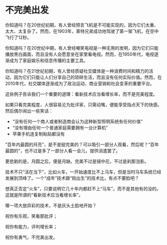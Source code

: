 # 不完美出发

你知道吗？在20世纪初期，有人曾经预言飞机是不可能实现的，因为它们太重、太大、太复杂了。然而，在1903年，莱特兄弟成功地驾驶了第一架飞机，在空中飞行了12秒。

你知道吗？在20世纪中期，有人曾经嘲笑电视是一种无用的发明，因为它们只能播放黑白画面，而且没有人会愿意坐在家里看电视。然而，在1950年代，电视逐渐成为了家庭娱乐和信息传播的主要工具。

你知道吗？在21世纪初期，有人曾经质疑社交媒体是一种浪费时间和精力的活动，因为它们只能让人们分享自己的琐碎生活，而且没有任何实际价值。然而，在2010年代，社交媒体逐渐成为了政治运动、商业营销和社会变革的重要平台。

这些例子告诉我们一个重要的道理：看新技术应当看增长率，而不是完美程度。

如果只看完美程度，人很容易沦为批评家，只需动嘴，便能享受指点天下的快感。然后偶尔闹出一些笑话：

- “没有任何一个商人或者制造商会认为这种新型照明系统有任何价值”
- “没有理由任何一个普通家庭需要拥有一台计算机”
- 苹果手机连复制粘贴都没有

“百年内最圆的月亮”，是不是挺完美的？可以吸引一部分人观看，然后呢？“百年最圆的”，也不过是多了一部分人看一会儿，提供消遣罢了。

更悲剧的是，月圆之后，便是月缺。完美不过是镜中花，不过是刹那泡影。

技术不只“活在当下”，比如火车，一开始速度比不上马车，但是当时马车系统已经发展到顶峰了。一个“成年”技术跟“刚出生”的技术比，有点不要脸吧？

想真正否定“火车”，只要说明它几十年内都赶不上“马车”。而不是其他有的没的。这就是所谓的“看新技术应当看增长率”。

哪一项大放异彩的技术，不是灰头土脸地开始？

祝你有乐观，笑看那批评；

祝你有能力，评判增长率；

祝你有勇气，不完美出发。